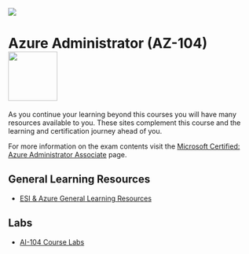 [![](https://github.com/georgiakalyva/learningresources/raw/main/assets/ESI.png)](https://github.com/georgiakalyva/learningresources/raw/main/assets/ESI.png)

# Azure Administrator (AZ-104) <img src="https://github.com/georgiakalyva/learningresources/raw/main/assets/ai-104.jpg" width="100">

As you continue your learning beyond this courses you will have many resources available to you. These sites complement this course and the learning and certification journey ahead of you.

For more information on the exam contents visit the [Microsoft Certified: Azure Administrator Associate](https://docs.microsoft.com/en-us/learn/certifications/azure-administrator/ "Microsoft Certified: Azure Administrator Associate") page.

## General Learning Resources

- [ESI & Azure General Learning Resources](https://georgiakalyva.github.io/Learning-Resources/ "ESI & Azure General Learning Resources")

## Labs

- [AI-104 Course Labs](https://microsoftlearning.github.io/AZ-104-MicrosoftAzureAdministrator/ "AI-104 Course Labs")
